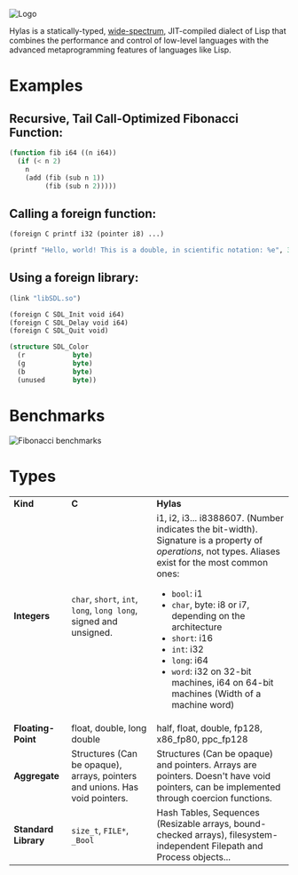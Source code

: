 ![Logo](http://eudoxia0.github.com/Hylas-Lisp/img/logo.svg)

Hylas is a statically-typed, [wide-spectrum](http://en.wikipedia.org/wiki/Wide-spectrum_language), JIT-compiled dialect of Lisp that combines the performance and control of low-level languages with the advanced metaprogramming features of languages like Lisp.

# Examples

## Recursive, Tail Call-Optimized Fibonacci Function:

```lisp
(function fib i64 ((n i64))
  (if (< n 2)
    n
    (add (fib (sub n 1))
         (fib (sub n 2)))))
```

## Calling a foreign function:

```lisp
(foreign C printf i32 (pointer i8) ...)

(printf "Hello, world! This is a double, in scientific notation: %e", 3.141592)
```

## Using a foreign library:

```lisp
(link "libSDL.so")

(foreign C SDL_Init void i64)
(foreign C SDL_Delay void i64)
(foreign C SDL_Quit void)

(structure SDL_Color
  (r            byte)
  (g            byte)
  (b            byte)
  (unused       byte))
```

# Benchmarks

![Fibonacci benchmarks](http://eudoxia0.github.com/Hylas-Lisp/img/fib.jpg)

# Types

<table>
    <tr>
        <td><strong>Kind</strong></td><td><strong>C</strong></td><td><strong>Hylas</strong></td>
    </tr>
    <tr>
        <td><strong>Integers</strong></td><td><code>char</code>, <code>short</code>, <code>int</code>, <code>long</code>, <code>long long</code>, signed and unsigned.</td>
        <td>i1, i2, i3... i8388607. (Number indicates the bit-width).<br> Signature is a property of <em>operations</em>, not types.
        Aliases exist for the most common ones:
        <ul>
        <li> <code>bool</code>: i1</li>
        <li> <code>char</code>, byte: i8 or i7, depending on the architecture</li>
        <li> <code>short</code>: i16</li>
        <li> <code>int</code>: i32</li>
        <li> <code>long</code>: i64</li>
        <li> <code>word</code>: i32 on 32-bit machines, i64 on 64-bit machines (Width of a machine word)</li>
        </ul>
        </td>
    </tr>
    <tr>
        <td><strong>Floating-Point</strong></td><td><span>float, double, long double</span></td><td><span>half, float, double, fp128, x86_fp80, ppc_fp128</span></td>
    </tr>
    <tr>
        <td><strong>Aggregate</strong></td><td><span>Structures (Can be opaque), arrays, pointers and unions. Has void pointers.</td><td>Structures (Can be opaque) and pointers. Arrays are pointers. Doesn't have void pointers, can be implemented through coercion functions.</span></td>
    </tr>
    <tr>
        <td><strong>Standard Library</strong></td><td><code>size_t</code>, <code>FILE*</code>, <code>_Bool</code></td><td><span>Hash Tables, Sequences (Resizable arrays, bound-checked arrays), filesystem-independent Filepath and Process objects...</span></td>
    </tr>
</table>
